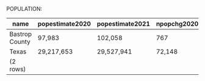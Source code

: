 POPULATION:

|      name      | popestimate2020 | popestimate2021 | npopchg2020 | npopchg2021 | births2020 | births2021 | deaths2020 | deaths2021 | naturalchg2020 | naturalchg2021 | internationalmig2020 | internationalmig2021 | domesticmig2020 | domesticmig2021 | netmig2020 | netmig2021 | rbirth2021 | rdeath2021 | rnaturalchg2021 | rinternationalmig2021 | rdomesticmig2021 | rnetmig2021 |
|----------------|-----------------|-----------------|-------------|-------------|------------|------------|------------|------------|----------------|----------------|----------------------|----------------------|-----------------|-----------------|------------|------------|------------|------------|-----------------|-----------------------|------------------|-------------|
| Bastrop County | 97,983          | 102,058         | 767         | 4,075       | 248        | 1,063      | 194        | 923        | 54             | 140            | 0                    | -14                  | 710             | 4,013           | 710        | 3,999      |      10.63 |       9.23 |            1.40 |                 -0.14 |            40.12 |       39.98|
| Texas          | 29,217,653      | 29,527,941      | 72,148      | 310,288     | 88,377     | 362,450    | 60,137     | 248,605    | 28,240         | 113,845        | 1,318                | 27,185               | 40,982          | 170,307         | 42,300     | 197,492    |      12.34 |       8.46 |            3.88 |                  0.93 |             5.80 |        6.72|
|(2 rows)|

